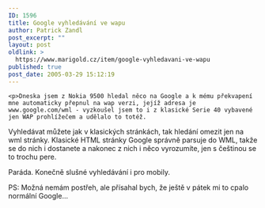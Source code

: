```yaml
---
ID: 1596
title: Google vyhledávání ve wapu
author: Patrick Zandl
post_excerpt: ""
layout: post
oldlink: >
  https://www.marigold.cz/item/google-vyhledavani-ve-wapu
published: true
post_date: 2005-03-29 15:12:19
---
```

	<p>Dneska jsem z Nokia 9500 hledal něco na Google a k mému překvapení mne automaticky přepnul na wap verzi, jejíž adresa je www.google.com/wml - vyzkoušel jsem to i z klasické Serie 40 vybavené jen WAP prohlížečem a udělalo to totéž. 
Vyhledávat můžete jak v klasických stránkách, tak hledání omezit jen na wml stránky. Klasické HTML stránky Google správně parsuje do WML, takže se do nich i dostanete a nakonec z nich i něco vyrozumíte, jen s češtinou se to trochu pere.</p>
	<p>Paráda. Konečně slušné vyhledávání i pro mobily.</p>
	<p>PS: Možná nemám postřeh, ale přísahal bych, že ještě v pátek mi to cpalo normální Google...
</p>